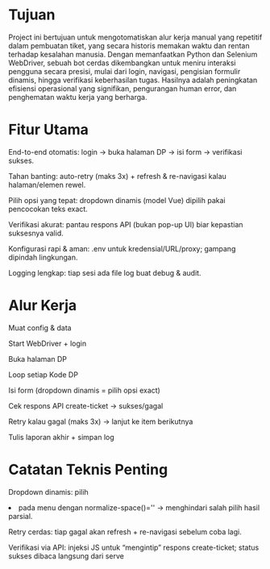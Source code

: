# Tujuan
Project ini bertujuan untuk mengotomatiskan alur kerja manual yang repetitif dalam pembuatan tiket, yang secara historis memakan waktu dan rentan terhadap kesalahan manusia. Dengan memanfaatkan Python dan Selenium WebDriver, sebuah bot cerdas dikembangkan untuk meniru interaksi pengguna secara presisi, mulai dari login, navigasi, pengisian formulir dinamis, hingga verifikasi keberhasilan tugas. Hasilnya adalah peningkatan efisiensi operasional yang signifikan, pengurangan human error, dan penghematan waktu kerja yang berharga.

# Fitur Utama

End-to-end otomatis: login → buka halaman DP → isi form → verifikasi sukses.

Tahan banting: auto-retry (maks 3x) + refresh & re-navigasi kalau halaman/elemen rewel.

Pilih opsi yang tepat: dropdown dinamis (model Vue) dipilih pakai pencocokan teks exact.

Verifikasi akurat: pantau respons API (bukan pop-up UI) biar kepastian suksesnya valid.

Konfigurasi rapi & aman: .env untuk kredensial/URL/proxy; gampang dipindah lingkungan.

Logging lengkap: tiap sesi ada file log buat debug & audit.


# Alur Kerja

Muat config & data

Start WebDriver + login

Buka halaman DP

Loop setiap Kode DP

Isi form (dropdown dinamis = pilih opsi exact)

Cek respons API create-ticket → sukses/gagal

Retry kalau gagal (maks 3x) → lanjut ke item berikutnya

Tulis laporan akhir + simpan log

# Catatan Teknis Penting

Dropdown dinamis: pilih <li> pada menu dengan normalize-space()='<teks yang sama persis>' → menghindari salah pilih hasil parsial.

Retry cerdas: tiap gagal akan refresh + re-navigasi sebelum coba lagi.

Verifikasi via API: injeksi JS untuk “mengintip” respons create-ticket; status sukses dibaca langsung dari serve
